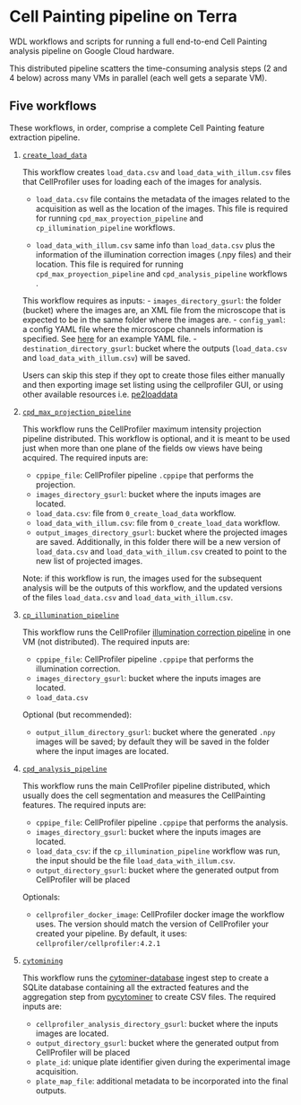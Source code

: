 # Cell Painting pipeline on Terra

WDL workflows and scripts for running a full end-to-end Cell Painting analysis pipeline on Google Cloud hardware.

This distributed pipeline scatters the time-consuming analysis steps (2 and 4 below) across many VMs in parallel (each well gets a separate VM).

## Five workflows

These workflows, in order, comprise a complete Cell Painting feature extraction pipeline.

1. [`create_load_data`](create_load_data.wdl)

    This workflow creates `load_data.csv` and `load_data_with_illum.csv` files that CellProfiler uses for loading each of the images for analysis.

    - `load_data.csv` file contains the metadata of the images related to the acquisition as well as the location of the images. This file is required for running `cpd_max_proyection_pipeline` and `cp_illumination_pipeline` workflows.

    - `load_data_with_illum.csv` same info than `load_data.csv` plus the information of the illumination correction images (.npy files) and their location. This file is required for running `cpd_max_proyection_pipeline` and `cpd_analysis_pipeline` workflows .

    This workflow requires as inputs:
       - `images_directory_gsurl`: the folder (bucket) where the images are, an XML file from the microscope that is expected to be in the same folder where the images are.
       - `config_yaml`: a config YAML file where the microscope channels information is specified. See [here](https://raw.githubusercontent.com/broadinstitute/pe2loaddata/master/config.yml) for an example YAML file.
       - `destination_directory_gsurl`: bucket where the outputs (`load_data.csv` and `load_data_with_illum.csv`) will be saved.

    Users can skip this step if they opt to create those files either manually and then exporting image set listing using the cellprofiler GUI, or using other available resources i.e. [pe2loaddata](https://github.com/broadinstitute/pe2loaddata)

2. [`cpd_max_projection_pipeline`](cpd_max_projection_pipeline.wdl)

    This workflow runs the CellProfiler maximum intensity projection pipeline distributed.
    This workflow is optional, and it is meant to be used just when more than one plane of the fields ow views have being acquired.
    The required inputs are:
    - `cppipe_file`: CellProfiler pipeline `.cppipe` that performs the projection.
    - `images_directory_gsurl`: bucket where the inputs images are located.
    - `load_data.csv`: file from `0_create_load_data` workflow.
    - `load_data_with_illum.csv`: file from `0_create_load_data` workflow.
    - `output_images_directory_gsurl`: bucket where the projected images are saved.
      Additionally, in this folder there will be a new version of `load_data.csv` and `load_data_with_illum.csv` created to point to the new list of projected images.

    Note: if this workflow is run, the images used for the subsequent analysis will be the outputs of this workflow, and the updated versions of the files `load_data.csv` and `load_data_with_illum.csv`.

3. [`cp_illumination_pipeline`](cp_illumination_pipeline.wdl)

    This workflow runs the CellProfiler [illumination correction pipeline](https://cellprofiler.org/previous-examples#illumination-correction) in one VM (not distributed).
    The required inputs are:
    - `cppipe_file`: CellProfiler pipeline `.cppipe` that performs the illumination correction.
    - `images_directory_gsurl`: bucket where the inputs images are located.
    - `load_data.csv`

    Optional (but recommended):
    - `output_illum_directory_gsurl`: bucket where the generated `.npy` images will be saved; by default they will be saved in the folder where the input images are located.

4. [`cpd_analysis_pipeline`](cpd_analysis_pipeline.wdl)

    This workflow runs the main CellProfiler pipeline distributed, which usually does the cell segmentation and measures the CellPainting features.
    The required inputs are:
    - `cppipe_file`: CellProfiler pipeline `.cppipe` that performs the analysis.
    - `images_directory_gsurl`: bucket where the inputs images are located.
    - `load_data_csv`: if the `cp_illumination_pipeline` workflow was run, the input should be the file `load_data_with_illum.csv`.
    - `output_directory_gsurl`: bucket where the generated output from CellProfiler will be placed

    Optionals:
    - `cellprofiler_docker_image`: CellProfiler docker image the workflow uses. The version should match the version of CellProfiler your created your pipeline. By default, it uses: `cellprofiler/cellprofiler:4.2.1`

5. [`cytomining`](../mining/cytomining.wdl)

    This workflow runs the [cytominer-database](https://github.com/cytomining/cytominer-database) ingest step to create a SQLite database containing all the extracted features and the aggregation step from [pycytominer](https://github.com/cytomining/pycytominer) to create CSV files.
    The required inputs are:

    - `cellprofiler_analysis_directory_gsurl`: bucket where the inputs images are located.
    - `output_directory_gsurl`: bucket where the generated output from CellProfiler will be placed
    - `plate_id`: unique plate identifier given during the experimental image acquisition.
    - `plate_map_file`: additional metadata to be incorporated into the final outputs.
